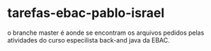 # tarefas-ebac-pablo-israel
o branche master é aonde se encontram os arquivos pedidos pelas atividades do curso especilista back-and java da EBAC.
